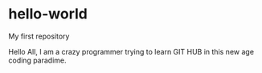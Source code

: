 # hello-world
My first repository


Hello All,  I am a crazy programmer trying to learn GIT HUB in this new age coding paradime.
